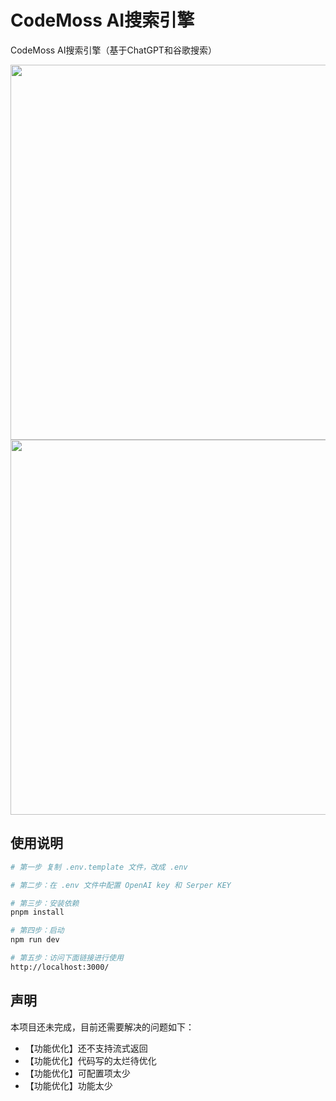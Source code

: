 # CodeMoss AI搜索引擎

CodeMoss AI搜索引擎（基于ChatGPT和谷歌搜索）

<img width='600' src="https://luomacode-1253302184.cos.ap-beijing.myqcloud.com/codemoss-search.png" />

<img width='600' src="https://luomacode-1253302184.cos.ap-beijing.myqcloud.com/codemoss-search2.png" />

## 使用说明

```sh
# 第一步 复制 .env.template 文件，改成 .env

# 第二步：在 .env 文件中配置 OpenAI key 和 Serper KEY

# 第三步：安装依赖
pnpm install

# 第四步：启动
npm run dev

# 第五步：访问下面链接进行使用
http://localhost:3000/
```

## 声明

本项目还未完成，目前还需要解决的问题如下：

- 【功能优化】还不支持流式返回
- 【功能优化】代码写的太烂待优化
- 【功能优化】可配置项太少
- 【功能优化】功能太少

